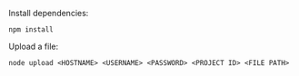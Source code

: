 Install dependencies:

```npm install```

Upload a file:

```node upload <HOSTNAME> <USERNAME> <PASSWORD> <PROJECT ID> <FILE PATH>```
